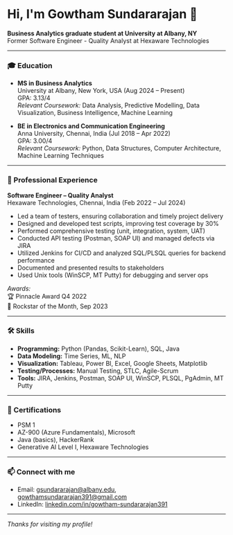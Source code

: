 # Hi, I'm Gowtham Sundararajan 👋

**Business Analytics graduate student at University at Albany, NY**  
Former Software Engineer - Quality Analyst at Hexaware Technologies

---

### 🎓 Education

- **MS in Business Analytics**  
  University at Albany, New York, USA (Aug 2024 – Present)  
  GPA: 3.13/4  
  _Relevant Coursework:_ Data Analysis, Predictive Modelling, Data Visualization, Business Intelligence, Machine Learning

- **BE in Electronics and Communication Engineering**  
  Anna University, Chennai, India (Jul 2018 – Apr 2022)  
  GPA: 3.00/4  
  _Relevant Coursework:_ Python, Data Structures, Computer Architecture, Machine Learning Techniques

---

### 💼 Professional Experience

**Software Engineer – Quality Analyst**  
Hexaware Technologies, Chennai, India (Feb 2022 – Jul 2024)

- Led a team of testers, ensuring collaboration and timely project delivery
- Designed and developed test scripts, improving test coverage by 30%
- Performed comprehensive testing (unit, integration, system, UAT)
- Conducted API testing (Postman, SOAP UI) and managed defects via JIRA
- Utilized Jenkins for CI/CD and analyzed SQL/PLSQL queries for backend performance
- Documented and presented results to stakeholders
- Used Unix tools (WinSCP, MT Putty) for debugging and server ops

_Awards:_  
🏆 Pinnacle Award Q4 2022  
🌟 Rockstar of the Month, Sep 2023

---

### 🛠️ Skills

- **Programming:** Python (Pandas, Scikit-Learn), SQL, Java
- **Data Modeling:** Time Series, ML, NLP
- **Visualization:** Tableau, Power BI, Excel, Google Sheets, Matplotlib
- **Testing/Processes:** Manual Testing, STLC, Agile-Scrum
- **Tools:** JIRA, Jenkins, Postman, SOAP UI, WinSCP, PLSQL, PgAdmin, MT Putty

---

### 📜 Certifications

- PSM 1
- AZ-900 (Azure Fundamentals), Microsoft
- Java (basics), HackerRank
- Generative AI Level I, Hexaware Technologies

---

### 📫 Connect with me

- Email: gsundararajan@albany.edu, gowthamsundararajan391@gmail.com
- LinkedIn: [linkedin.com/in/gowtham-sundararajan391](http://linkedin.com/in/gowtham-sundararajan391)

---

_Thanks for visiting my profile!_
